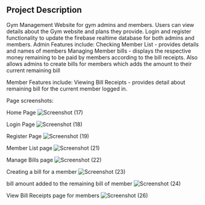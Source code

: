 ## Project Description
Gym Management Website for gym admins and members.
Users can view details about the Gym website and plans they provide.
Login and register functionality to update the firebase realtime database for both admins and members.
Admin Features include: 
Checking Member List - provides details and names of members
Managing Member bills - displays the respective money remaining to be paid by members according to the bill receipts. Also allows admins to create bills for members which adds the amount to their current remaining bill

Member Features include:
Viewing Bill Receipts - provides detail about remaining bill for the current member logged in.

Page screenshots:

Home Page
![Screenshot (17)](https://github.com/SaurabhP91/GymManagementSite/assets/89243008/1e745fbe-26a1-448b-a251-7a0e2290d8f4)

Login Page
![Screenshot (18)](https://github.com/SaurabhP91/GymManagementSite/assets/89243008/1f08c39c-6db3-4612-a589-a376a093ee29)

Register Page
![Screenshot (19)](https://github.com/SaurabhP91/GymManagementSite/assets/89243008/c6e8b955-d151-4940-b158-274e7b28eb4e)


Member List page
![Screenshot (21)](https://github.com/SaurabhP91/GymManagementSite/assets/89243008/be0744cd-77ee-4f70-aa90-543f2f8609ee)



Manage Bills page
![Screenshot (22)](https://github.com/SaurabhP91/GymManagementSite/assets/89243008/0d97478f-2c7e-4f4c-85ca-6693ba22b520)



Creating a bill for a member
![Screenshot (23)](https://github.com/SaurabhP91/GymManagementSite/assets/89243008/24940956-1ee9-4921-bbd9-55bf126c39fa)



bill amount added to the remaining bill of member
![Screenshot (24)](https://github.com/SaurabhP91/GymManagementSite/assets/89243008/dbfb2fc0-4772-45c8-9f11-ae36c0de1c3a)



View Bill Receipts page for members
![Screenshot (26)](https://github.com/SaurabhP91/GymManagementSite/assets/89243008/6a3fef2f-8121-4331-9548-bf23dc4c7c97)
